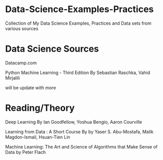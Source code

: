# Data-Science-Examples-Practices
Collection of My Data Science Examples, Practices and Data sets from various sources
# Data Science Sources
Datacamp.com

Python Machine Learning - Third Edition By  Sebastian Raschka, Vahid Mirjalili

will be update with more
# Reading/Theory
Deep Learning By Ian Goodfellow, Yoshua Bengio, Aaron Courville

Learning from Data : A Short Course By  by Yaser S. Abu-Mostafa, Malik Magdon-Ismail, Hsuan-Tien Lin

Machine Learning: The Art and Science of Algorithms that Make Sense of Data by Peter Flach
